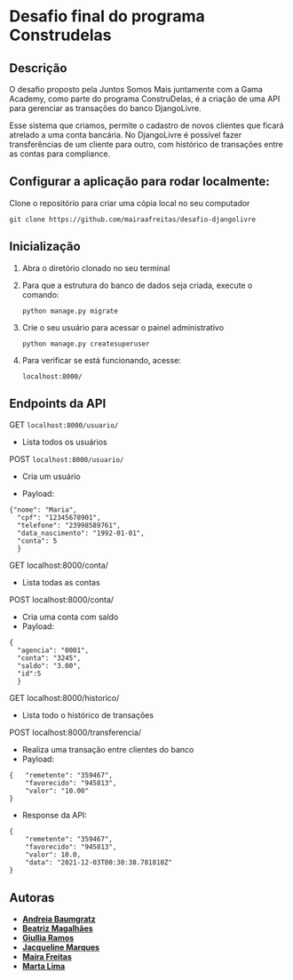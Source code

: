# Desafio final do programa Construdelas

## Descrição
O desafio proposto pela Juntos Somos Mais juntamente com a Gama Academy, como parte do programa ConstruDelas, é a criação de uma API para gerenciar as transações do banco DjangoLivre.

Esse sistema que criamos, permite o cadastro de novos clientes que ficará atrelado a uma conta bancária. No DjangoLivre é possível fazer transferências de um cliente para outro, com histórico de transações entre as contas para compliance.

## Configurar a aplicação para rodar localmente:
Clone o repositório para criar uma cópia local no seu computador 

	git clone https://github.com/mairaafreitas/desafio-djangolivre

## Inicialização
1. Abra o diretório clonado no seu terminal

   
2. Para que a estrutura do banco de dados seja criada, execute o comando:
	
    ``python manage.py migrate``
   
3. Crie o seu usuário para acessar o painel administrativo
   
	``python manage.py createsuperuser``
   
4. Para verificar se está funcionando, acesse:
   
	``localhost:8000/``
   
## Endpoints da API
GET  `localhost:8000/usuario/`
- Lista todos os usuários

POST `localhost:8000/usuario/`
- Cria um usuário

- Payload:

```
{"nome": "Maria",
  "cpf": "12345678901",
  "telefone": "23998589761",
  "data_nascimento": "1992-01-01",
  "conta": 5
  }

```

GET localhost:8000/conta/
- Lista todas as contas

POST localhost:8000/conta/
- Cria uma conta com saldo
- Payload:
```
{
  "agencia": "0001",
  "conta": "3245",
  "saldo": "3.00",
  "id":5
  }
```

GET localhost:8000/historico/
- Lista todo o histórico de transações

POST localhost:8000/transferencia/
- Realiza uma transação entre clientes do banco
- Payload:
```
{   "remetente": "359467",
    "favorecido": "945813",
    "valor": "10.00"
}
```
- Response da API:
```
{
    "remetente": "359467",
    "favorecido": "945813",
    "valor": 10.0,
    "data": "2021-12-03T00:30:38.781810Z"
}
```


## Autoras
* [**Andreia Baumgratz**](https://github.com/andbaumgartner)
* [**Beatriz Magalhães**](https://github.com/Beatrizsms)
* [**Giullia Ramos**](https://github.com/jujups)
* [**Jacqueline Marques**](https://github.com/JacquelineMarques)
* [**Maíra Freitas**](https://github.com/mairaafreitas)
* [**Marta Lima**](https://github.com/Marta-Lima)